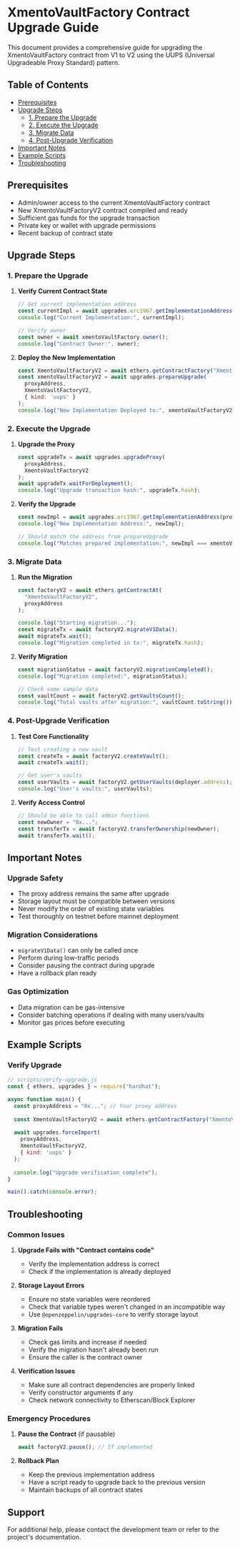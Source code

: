 # XmentoVaultFactory Contract Upgrade Guide

This document provides a comprehensive guide for upgrading the XmentoVaultFactory contract from V1 to V2 using the UUPS (Universal Upgradeable Proxy Standard) pattern.

## Table of Contents
- [Prerequisites](#prerequisites)
- [Upgrade Steps](#upgrade-steps)
  - [1. Prepare the Upgrade](#1-prepare-the-upgrade)
  - [2. Execute the Upgrade](#2-execute-the-upgrade)
  - [3. Migrate Data](#3-migrate-data)
  - [4. Post-Upgrade Verification](#4-post-upgrade-verification)
- [Important Notes](#important-notes)
- [Example Scripts](#example-scripts)
- [Troubleshooting](#troubleshooting)

## Prerequisites

- Admin/owner access to the current XmentoVaultFactory contract
- New XmentoVaultFactoryV2 contract compiled and ready
- Sufficient gas funds for the upgrade transaction
- Private key or wallet with upgrade permissions
- Recent backup of contract state

## Upgrade Steps

### 1. Prepare the Upgrade

1. **Verify Current Contract State**
   ```javascript
   // Get current implementation address
   const currentImpl = await upgrades.erc1967.getImplementationAddress(proxyAddress);
   console.log("Current Implementation:", currentImpl);
   
   // Verify owner
   const owner = await xmentoVaultFactory.owner();
   console.log("Contract Owner:", owner);
   ```

2. **Deploy the New Implementation**
   ```javascript
   const XmentoVaultFactoryV2 = await ethers.getContractFactory("XmentoVaultFactoryV2");
   const xmentoVaultFactoryV2 = await upgrades.prepareUpgrade(
     proxyAddress,
     XmentoVaultFactoryV2,
     { kind: 'uups' }
   );
   console.log("New Implementation Deployed to:", xmentoVaultFactoryV2);
   ```

### 2. Execute the Upgrade

1. **Upgrade the Proxy**
   ```javascript
   const upgradeTx = await upgrades.upgradeProxy(
     proxyAddress,
     XmentoVaultFactoryV2
   );
   await upgradeTx.waitForDeployment();
   console.log("Upgrade transaction hash:", upgradeTx.hash);
   ```

2. **Verify the Upgrade**
   ```javascript
   const newImpl = await upgrades.erc1967.getImplementationAddress(proxyAddress);
   console.log("New Implementation Address:", newImpl);
   
   // Should match the address from prepareUpgrade
   console.log("Matches prepared implementation:", newImpl === xmentoVaultFactoryV2);
   ```

### 3. Migrate Data

1. **Run the Migration**
   ```javascript
   const factoryV2 = await ethers.getContractAt(
     "XmentoVaultFactoryV2",
     proxyAddress
   );
   
   console.log("Starting migration...");
   const migrateTx = await factoryV2.migrateV1Data();
   await migrateTx.wait();
   console.log("Migration completed in tx:", migrateTx.hash);
   ```

2. **Verify Migration**
   ```javascript
   const migrationStatus = await factoryV2.migrationCompleted();
   console.log("Migration completed:", migrationStatus);
   
   // Check some sample data
   const vaultCount = await factoryV2.getVaultsCount();
   console.log("Total vaults after migration:", vaultCount.toString());
   ```

### 4. Post-Upgrade Verification

1. **Test Core Functionality**
   ```javascript
   // Test creating a new vault
   const createTx = await factoryV2.createVault();
   await createTx.wait();
   
   // Get user's vaults
   const userVaults = await factoryV2.getUserVaults(deployer.address);
   console.log("User's vaults:", userVaults);
   ```

2. **Verify Access Control**
   ```javascript
   // Should be able to call admin functions
   const newOwner = "0x...";
   const transferTx = await factoryV2.transferOwnership(newOwner);
   await transferTx.wait();
   ```

## Important Notes

### Upgrade Safety
- The proxy address remains the same after upgrade
- Storage layout must be compatible between versions
- Never modify the order of existing state variables
- Test thoroughly on testnet before mainnet deployment

### Migration Considerations
- `migrateV1Data()` can only be called once
- Perform during low-traffic periods
- Consider pausing the contract during upgrade
- Have a rollback plan ready

### Gas Optimization
- Data migration can be gas-intensive
- Consider batching operations if dealing with many users/vaults
- Monitor gas prices before executing

## Example Scripts

### Verify Upgrade
```javascript
// scripts/verify-upgrade.js
const { ethers, upgrades } = require("hardhat");

async function main() {
  const proxyAddress = "0x..."; // Your proxy address
  
  const XmentoVaultFactoryV2 = await ethers.getContractFactory("XmentoVaultFactoryV2");
  
  await upgrades.forceImport(
    proxyAddress,
    XmentoVaultFactoryV2,
    { kind: 'uups' }
  );
  
  console.log("Upgrade verification complete");
}

main().catch(console.error);
```

## Troubleshooting

### Common Issues
1. **Upgrade Fails with "Contract contains code"**
   - Verify the implementation address is correct
   - Check if the implementation is already deployed

2. **Storage Layout Errors**
   - Ensure no state variables were reordered
   - Check that variable types weren't changed in an incompatible way
   - Use `@openzeppelin/upgrades-core` to verify storage layout

3. **Migration Fails**
   - Check gas limits and increase if needed
   - Verify the migration hasn't already been run
   - Ensure the caller is the contract owner

4. **Verification Issues**
   - Make sure all contract dependencies are properly linked
   - Verify constructor arguments if any
   - Check network connectivity to Etherscan/Block Explorer

### Emergency Procedures
1. **Pause the Contract** (if pausable)
   ```javascript
   await factoryV2.pause(); // If implemented
   ```

2. **Rollback Plan**
   - Keep the previous implementation address
   - Have a script ready to upgrade back to the previous version
   - Maintain backups of all contract states

## Support
For additional help, please contact the development team or refer to the project's documentation.
